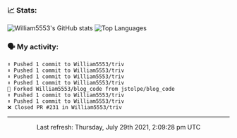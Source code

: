 ### 📈 Stats:
![William5553's GitHub stats](https://github-readme-stats.vercel.app/api?username=william5553&show_icons=true)
![Top Languages](https://github-readme-stats.vercel.app/api/top-langs/?username=william5553&langs_count=10&layout=compact)

### 🗣 My activity:
```
⬆️ Pushed 1 commit to William5553/triv
⬆️ Pushed 1 commit to William5553/triv
⬆️ Pushed 1 commit to William5553/triv
⬆️ Pushed 1 commit to William5553/triv
🍴 Forked William5553/blog_code from jstolpe/blog_code
⬆️ Pushed 1 commit to William5553/triv
⬆️ Pushed 1 commit to William5553/triv
❌ Closed PR #231 in William5553/triv
```

------------
<p align="center">Last refresh: Thursday, July 29th 2021, 2:09:28 pm UTC</p>
